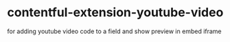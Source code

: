 # contentful-extension-youtube-video
for adding youtube video code to a field and show preview in embed iframe
